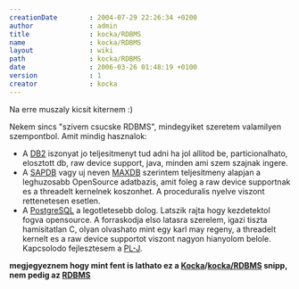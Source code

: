 ```yaml
---
creationDate        : 2004-07-29 22:26:34 +0200 
author              : admin 
title               : kocka/RDBMS 
name                : kocka/RDBMS 
layout              : wiki 
path                : kocka/RDBMS 
date                : 2006-03-26 01:48:19 +0100 
version             : 1 
creator             : kocka 
---
```

Na erre muszaly kicsit kiternem :)

Nekem sincs "szivem csucske RDBMS", mindegyiket szeretem valamilyen szempontbol.
Amit mindig hasznalok:

*   A [DB2](../DB2.html) iszonyat jo teljesitmenyt tud adni ha jol allitod be, particionalhato, elosztott db, raw device support, java, minden ami szem szajnak ingere.
*   A [SAPDB](../SAPDB.html) vagy uj neven [MAXDB](../MAXDB.html) szerintem teljesitmeny alapjan a leghuzosabb OpenSource adatbazis, amit foleg a raw device supportnak  es a threadelt kernelnek koszonhet. A proceduralis nyelve viszont rettenetesen esetlen.
*   A [PostgreSQL](../PostgreSQL.html) a legotletesebb dolog. Latszik rajta hogy kezdetektol fogva opensource. A forraskodja elso latasra szerelem, igazi tiszta hamisitatlan C, olyan olvashato mint egy karl may regeny, a threadelt kernelt es a raw device supportot viszont nagyon hianyolom belole. Kapcsolodo fejlesztesem a [PL-J](../PL-J.html).

__megjegyeznem hogy mint fent is lathato ez a [Kocka](../kocka.html)/[kocka/RDBMS](../kocka/RDBMS.html) snipp, nem pedig az [RDBMS](../RDBMS.html)__
